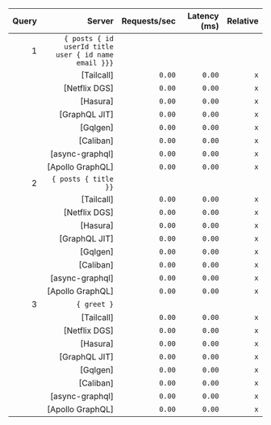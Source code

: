<!-- PERFORMANCE_RESULTS_START -->

| Query | Server | Requests/sec | Latency (ms) | Relative |
|-------:|--------:|--------------:|--------------:|---------:|
| 1 | `{ posts { id userId title user { id name email }}}` |
|| [Tailcall] | `0.00` | `0.00` | `x` |
|| [Netflix DGS] | `0.00` | `0.00` | `x` |
|| [Hasura] | `0.00` | `0.00` | `x` |
|| [GraphQL JIT] | `0.00` | `0.00` | `x` |
|| [Gqlgen] | `0.00` | `0.00` | `x` |
|| [Caliban] | `0.00` | `0.00` | `x` |
|| [async-graphql] | `0.00` | `0.00` | `x` |
|| [Apollo GraphQL] | `0.00` | `0.00` | `x` |
| 2 | `{ posts { title }}` |
|| [Tailcall] | `0.00` | `0.00` | `x` |
|| [Netflix DGS] | `0.00` | `0.00` | `x` |
|| [Hasura] | `0.00` | `0.00` | `x` |
|| [GraphQL JIT] | `0.00` | `0.00` | `x` |
|| [Gqlgen] | `0.00` | `0.00` | `x` |
|| [Caliban] | `0.00` | `0.00` | `x` |
|| [async-graphql] | `0.00` | `0.00` | `x` |
|| [Apollo GraphQL] | `0.00` | `0.00` | `x` |
| 3 | `{ greet }` |
|| [Tailcall] | `0.00` | `0.00` | `x` |
|| [Netflix DGS] | `0.00` | `0.00` | `x` |
|| [Hasura] | `0.00` | `0.00` | `x` |
|| [GraphQL JIT] | `0.00` | `0.00` | `x` |
|| [Gqlgen] | `0.00` | `0.00` | `x` |
|| [Caliban] | `0.00` | `0.00` | `x` |
|| [async-graphql] | `0.00` | `0.00` | `x` |
|| [Apollo GraphQL] | `0.00` | `0.00` | `x` |

<!-- PERFORMANCE_RESULTS_END -->
